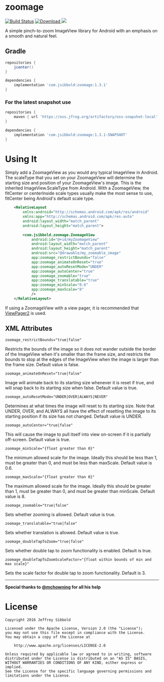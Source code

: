 # zoomage
[![Build Status](https://travis-ci.org/jsibbold/zoomage.svg?branch=master)](https://travis-ci.org/jsibbold/zoomage) [ ![Download](https://api.bintray.com/packages/jsibbold/maven/zoomage/images/download.svg) ](https://bintray.com/jsibbold/maven/zoomage/_latestVersion) <a href="http://www.detroitlabs.com/"><img src="https://img.shields.io/badge/Sponsor-Detroit%20Labs-000000.svg" /></a>

A simple pinch-to-zoom ImageView library for Android with an emphasis
on a smooth and natural feel.



## Gradle
```groovy
repositories {
    jcenter()
}

dependencies {
    implementation 'com.jsibbold:zoomage:1.3.1'
}
```

### For the latest snapshot use
```groovy
repositories {
    maven { url 'https://oss.jfrog.org/artifactory/oss-snapshot-local' }
}

dependencies {
    implementation 'com.jsibbold:zoomage:1.3.1-SNAPSHOT'
}
```

# Using It

Simply add a ZoomageView as you would any typical ImageView in Android. The scaleType that you set on your
ZoomageView will determine the starting size and position of your ZoomageView's image. This is the inherited
ImageView.ScaleType from Android. With a ZoomageView, the fitCenter or centerInside scale types usually make
the most sense to use, fitCenter being Android's default scale type.

```xml
    <RelativeLayout
        xmlns:android="http://schemas.android.com/apk/res/android"
        xmlns:app="http://schemas.android.com/apk/res-auto"
        android:layout_width="match_parent"
        android:layout_height="match_parent">
    
        <com.jsibbold.zoomage.ZoomageView
            android:id="@+id/myZoomageView"
            android:layout_width="match_parent"
            android:layout_height="match_parent"
            android:src="@drawable/my_zoomable_image"
            app:zoomage_restrictBounds="false"
            app:zoomage_animateOnReset="true"
            app:zoomage_autoResetMode="UNDER"
            app:zoomage_autoCenter="true"
            app:zoomage_zoomable="true"
            app:zoomage_translatable="true"
            app:zoomage_minScale="0.6"
            app:zoomage_maxScale="8"
            />
    </RelativeLayout>
```

If using a ZoomageView with a view pager, it is recommended that [ViewPager2](https://developer.android.com/jetpack/androidx/releases/viewpager2)
is used.

## XML Attributes

```
zoomage_restrictBounds="true|false"
```
Restricts the bounds of the image so it does not wander outside the border of the ImageView when it's smaller than the frame size,
and restricts the bounds to stop at the edges of the ImageView when the image is larger than the frame size. Default value is false.

```
zoomage_animateOnReset="true|false"
```
Image will animate back to its starting size whenever it is reset if true, and will snap back to its starting size when false.
Default value is true.

```
zoomage_autoResetMode="UNDER|OVER|ALWAYS|NEVER"
```
Determines at what times the image will reset to its starting size. Note that UNDER, OVER, and ALWAYS all have the effect of
resetting the image to its starting position if its size has not changed. Default value is UNDER.

```
zoomage_autoCenter="true|false"
```
This will cause the image to pull itself into view on-screen if it is partially off-screen. Default value is true.

```
zoomage_minScale="{float greater than 0}"
```
The minimum allowed scale for the image. Ideally this should be less than 1, must be greater than 0, and must
be less than maxScale. Default value is 0.6.

```
zoomage_maxScale="{float greater than 0}"
```
The maximum allowed scale for the image. Ideally this should be greater than 1, must be greater than 0, and must
be greater than minScale. Default value is 8.

```
zoomage_zoomable="true|false"
```
Sets whether zooming is allowed. Default value is true.

```
zoomage_translatable="true|false"
```
Sets whether translation is allowed. Default value is true.

```
zoomage_doubleTapToZoom="true|false"
```
Sets whether double tap to zoom functionality is enabled. Default is true.

```
zoomage_doubleTapToZoomScaleFactor="{float within bounds of min and max scale}"
```
Sets the scale factor for double tap to zoom functionality. Default is 3.

---
**Special thanks to <a href="https://github.com/mchowning">@mchowning</a> for all his help**

# License
```
Copyright 2016 Jeffrey Sibbold

Licensed under the Apache License, Version 2.0 (the "License");
you may not use this file except in compliance with the License.
You may obtain a copy of the License at

    http://www.apache.org/licenses/LICENSE-2.0

Unless required by applicable law or agreed to in writing, software
distributed under the License is distributed on an "AS IS" BASIS,
WITHOUT WARRANTIES OR CONDITIONS OF ANY KIND, either express or implied.
See the License for the specific language governing permissions and
limitations under the License.
```
